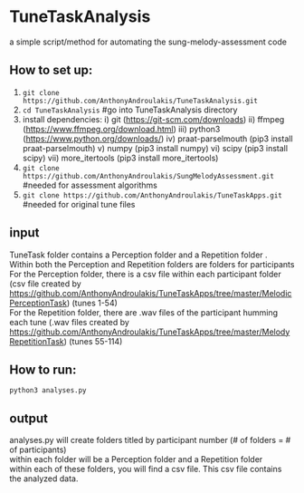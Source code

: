 # TuneTaskAnalysis
a simple script/method for automating the sung-melody-assessment code

## How to set up:
1) `git clone https://github.com/AnthonyAndroulakis/TuneTaskAnalysis.git`
2) `cd TuneTaskAnalysis` #go into TuneTaskAnalysis directory
3) install dependencies:
i) git (https://git-scm.com/downloads)
ii) ffmpeg (https://www.ffmpeg.org/download.html)
iii) python3 (https://www.python.org/downloads/)
iv) praat-parselmouth (pip3 install praat-parselmouth)
v) numpy (pip3 install numpy)
vi) scipy (pip3 install scipy)
vii) more_itertools (pip3 install more_itertools)
4) `git clone https://github.com/AnthonyAndroulakis/SungMelodyAssessment.git` #needed for assessment algorithms
5) `git clone https://github.com/AnthonyAndroulakis/TuneTaskApps.git` #needed for original tune files

## input
TuneTask folder contains a Perception folder and a Repetition folder .     
Within both the Perception and Repetition folders are folders for participants
For the Perception folder, there is a csv file within each participant folder (csv file created by https://github.com/AnthonyAndroulakis/TuneTaskApps/tree/master/MelodicPerceptionTask) (tunes 1-54)       
For the Repetition folder, there are .wav files of the participant humming each tune (.wav files created by https://github.com/AnthonyAndroulakis/TuneTaskApps/tree/master/MelodyRepetitionTask) (tunes 55-114)      

## How to run:
`python3 analyses.py`       

## output
analyses.py will create folders titled by participant number (# of folders = # of participants)     
within each folder will be a Perception folder and a Repetition folder         
within each of these folders, you will find a csv file. This csv file contains the analyzed data.
